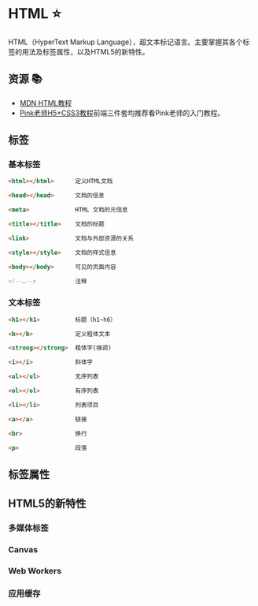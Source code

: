 # HTML :star:
HTML（HyperText Markup Language），超文本标记语言。主要掌握其各个标签的用法及标签属性，以及HTML5的新特性。
## 资源 :books:
- [MDN HTML教程](https://developer.mozilla.org/zh-CN/docs/Web/HTML)
- [Pink老师H5+CSS3教程](https://www.bilibili.com/video/BV14J4114768)前端三件套均推荐看Pink老师的入门教程。
## 标签
### 基本标签
``` html
<html></html>      定义HTML文档

<head></head>      文档的信息

<meta>             HTML 文档的元信息

<title></title>    文档的标题

<link>             文档与外部资源的关系

<style></style>    文档的样式信息

<body></body>      可见的页面内容

<!--…-->           注释
```
### 文本标签
``` html
<h1></h1>          标题（h1~h6）

<b></b>            定义粗体文本

<strong></strong>  粗体字(强调) 

<i></i>            斜体字 

<ul></ul>          无序列表 

<ol></ol>          有序列表

<li></li>          列表项目

<a></a>            链接

<br>               换行

<p>                段落
```

## 标签属性

## HTML5的新特性
### 多媒体标签
### Canvas
### Web Workers
### 应用缓存